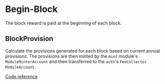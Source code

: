 <!--
order: 3
-->

# Begin-Block

The block reward is paid at the beginning of each block.

## BlockProvision

Calculate the provisions generated for each block based on current annual provisions. The provisions are then minted by the `mint` module's `ModuleMinterAccount` and then transferred to the `auth`'s `FeeCollector` `ModuleAccount`.

[Code reference](https://github.com/celer-network/sgn-v2/blob/7083316f71a4e794c89a737cd09eb7c1ae38106f/x/mint/types/minter.go#L28)
